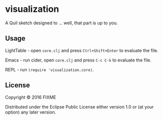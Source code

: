 # visualization

A Quil sketch designed to ... well, that part is up to you.

## Usage

LightTable - open `core.clj` and press `Ctrl+Shift+Enter` to evaluate the file.

Emacs - run cider, open `core.clj` and press `C-c C-k` to evaluate the file.

REPL - run `(require 'visualization.core)`.

## License

Copyright © 2016 FIXME

Distributed under the Eclipse Public License either version 1.0 or (at
your option) any later version.
